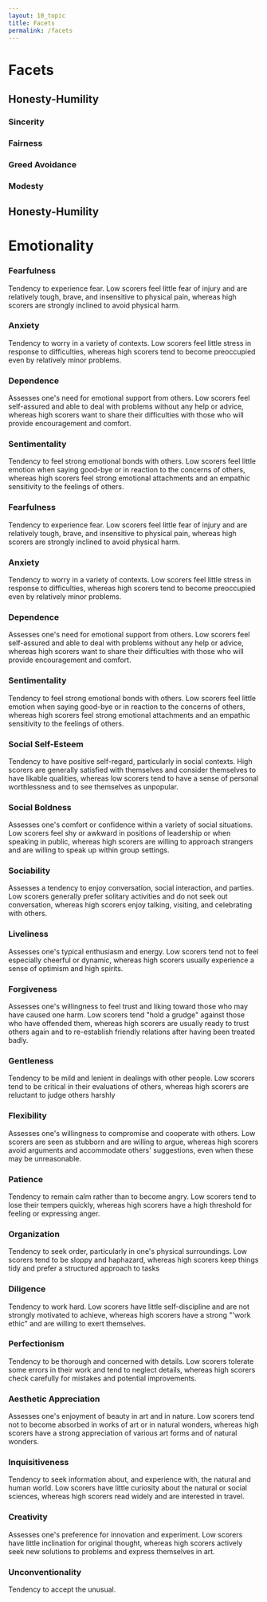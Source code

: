```yaml
---
layout: 10_topic
title: Facets
permalink: /facets
---
```


# Facets

##  Honesty-Humility

### Sincerity
### Fairness 
### Greed Avoidance
### Modesty
## Honesty-Humility

# Emotionality

### Fearfulness

Tendency to experience fear. 
Low scorers feel little fear of injury and are relatively tough, brave, and insensitive to physical pain, whereas high scorers are strongly inclined to avoid physical harm.&nbsp;

### Anxiety

Tendency to worry in a variety of contexts. Low scorers feel little stress in response to difficulties, whereas high scorers tend to become preoccupied even by relatively minor problems.

### Dependence

Assesses one's need for emotional support from others. Low scorers feel self-assured and able to deal with problems without any help or advice, whereas high scorers want to share their difficulties with those who will provide encouragement and comfort.

### Sentimentality

Tendency to feel strong emotional bonds with others. Low scorers feel little emotion when saying good-bye or in reaction to the concerns of others, whereas high scorers feel strong emotional attachments and an empathic sensitivity to the feelings of others.

### Fearfulness

Tendency to experience fear. 
Low scorers feel little fear of injury and are relatively tough, brave, and insensitive to physical pain, whereas high scorers are strongly inclined to avoid physical harm.&nbsp;

### Anxiety

Tendency to worry in a variety of contexts. Low scorers feel little stress in response to difficulties, whereas high scorers tend to become preoccupied even by relatively minor problems.

### Dependence

Assesses one's need for emotional support from others. Low scorers feel self-assured and able to deal with problems without any help or advice, whereas high scorers want to share their difficulties with those who will provide encouragement and comfort.

### Sentimentality

Tendency to feel strong emotional bonds with others. Low scorers feel little emotion when saying good-bye or in reaction to the concerns of others, whereas high scorers feel strong emotional attachments and an empathic sensitivity to the feelings of others.


### Social Self-Esteem

Tendency to have positive self-regard, particularly in social contexts. High scorers are generally satisfied with themselves and consider themselves to have likable qualities, whereas low scorers tend to have a sense of personal worthlessness and to see themselves as unpopular.

### Social Boldness

Assesses one's comfort or confidence within a variety of social situations. Low scorers feel shy or awkward in positions of leadership or when speaking in public, whereas high scorers are willing to approach strangers and are willing to speak up within group settings.

### Sociability

Assesses a tendency to enjoy conversation, social interaction, and parties. Low scorers generally prefer solitary activities and do not seek out conversation, whereas high scorers enjoy talking, visiting, and celebrating with others.&nbsp;

### Liveliness

Assesses one's typical enthusiasm and energy. Low scorers tend not to feel especially cheerful or dynamic, whereas high scorers usually experience a sense of optimism and high spirits.


### Forgiveness 

Assesses one's willingness to feel trust and liking toward those who may have caused one harm. Low scorers tend "hold a grudge" against those who have offended them, whereas high scorers are usually ready to trust others again and to re-establish friendly relations after having been treated badly.&nbsp;

### Gentleness

Tendency to be mild and lenient in dealings with other people. Low scorers tend to be critical in their evaluations of others, whereas high scorers are reluctant to judge others harshly

### Flexibility

Assesses one's willingness to compromise and cooperate with others. Low scorers are seen as stubborn and are willing to argue, whereas high scorers avoid arguments and accommodate others' suggestions, even when these may be unreasonable.&nbsp;

### Patience 

Tendency to remain calm rather than to become angry. Low scorers tend to lose their tempers quickly, whereas high scorers have a high threshold for feeling or expressing anger.

### Organization

Tendency to seek order, particularly in one's physical surroundings. Low scorers tend to be sloppy and haphazard, whereas high scorers keep things tidy and prefer a structured approach to tasks

### Diligence
Tendency to work hard. Low scorers have little self-discipline and are not strongly motivated to achieve, whereas high scorers have a strong "'work ethic" and are willing to exert themselves.

### Perfectionism

Tendency to be thorough and concerned with details. Low scorers tolerate some errors in their work and tend to neglect details, whereas high scorers check carefully for mistakes and potential improvements.

### Aesthetic Appreciation

Assesses one's enjoyment of beauty in art and in nature. Low scorers tend not to become absorbed in works of art or in natural wonders, whereas high scorers have a strong appreciation of various art forms and of natural wonders.

### Inquisitiveness

Tendency to seek information about, and experience with, the natural and human world. Low scorers have little curiosity about the natural or social sciences, whereas high scorers read widely and are interested in travel.

### Creativity

Assesses one's preference for innovation and experiment. Low scorers have little inclination for original thought, whereas high scorers actively seek new solutions to problems and express themselves in art.
### Unconventionality

Tendency to accept the unusual. 